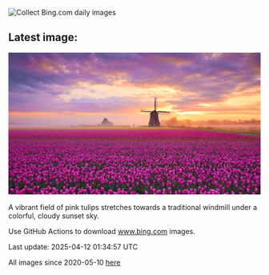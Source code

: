 ![Collect Bing.com daily images](https://github.com/counter2015/bing-daily-images/workflows/Collect%20Bing.com%20daily%20images/badge.svg)
## Latest image:
![](images/TulipsWindmill.jpg)

A vibrant field of pink tulips stretches towards a traditional windmill under a colorful, cloudy sunset sky.

Use GitHub Actions to download www.bing.com images.

Last update: 2025-04-12 01:34:57 UTC

All images since 2020-05-10 [here](https://github.com/counter2015/bing-daily-images/tree/master/images)
